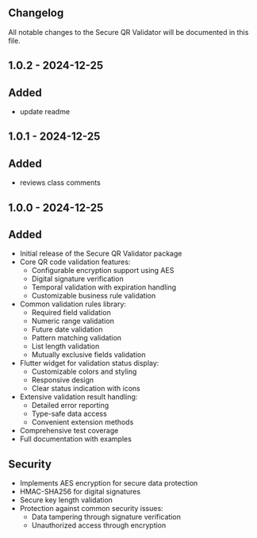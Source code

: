 ## Changelog

All notable changes to the Secure QR Validator will be documented in this file.


## 1.0.2 - 2024-12-25

## Added

* update readme

## 1.0.1 - 2024-12-25

## Added

* reviews class comments

## 1.0.0 - 2024-12-25

## Added

* Initial release of the Secure QR Validator package
* Core QR code validation features:
    * Configurable encryption support using AES
    * Digital signature verification
    * Temporal validation with expiration handling
    * Customizable business rule validation
* Common validation rules library:
    * Required field validation
    * Numeric range validation
    * Future date validation
    * Pattern matching validation
    * List length validation
    * Mutually exclusive fields validation
* Flutter widget for validation status display:
    * Customizable colors and styling
    * Responsive design
    * Clear status indication with icons
* Extensive validation result handling:
    * Detailed error reporting
    * Type-safe data access
    * Convenient extension methods
* Comprehensive test coverage
* Full documentation with examples


## Security

* Implements AES encryption for secure data protection
* HMAC-SHA256 for digital signatures
* Secure key length validation
* Protection against common security issues:
    * Data tampering through signature verification
    * Unauthorized access through encryption
